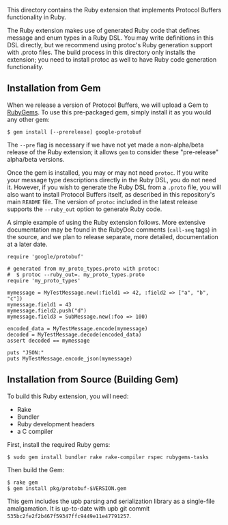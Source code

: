 This directory contains the Ruby extension that implements Protocol Buffers
functionality in Ruby.

The Ruby extension makes use of generated Ruby code that defines message and
enum types in a Ruby DSL. You may write definitions in this DSL directly, but
we recommend using protoc's Ruby generation support with .proto files. The
build process in this directory only installs the extension; you need to
install protoc as well to have Ruby code generation functionality.

Installation from Gem
---------------------

When we release a version of Protocol Buffers, we will upload a Gem to
[RubyGems](https://www.rubygems.org/). To use this pre-packaged gem, simply
install it as you would any other gem:

    $ gem install [--prerelease] google-protobuf

The `--pre` flag is necessary if we have not yet made a non-alpha/beta release
of the Ruby extension; it allows `gem` to consider these "pre-release"
alpha/beta versions.

Once the gem is installed, you may or may not need `protoc`. If you write your
message type descriptions directly in the Ruby DSL, you do not need it.
However, if you wish to generate the Ruby DSL from a `.proto` file, you will
also want to install Protocol Buffers itself, as described in this repository's
main `README` file. The version of `protoc` included in the latest release
supports the `--ruby_out` option to generate Ruby code.

A simple example of using the Ruby extension follows. More extensive
documentation may be found in the RubyDoc comments (`call-seq` tags) in the
source, and we plan to release separate, more detailed, documentation at a
later date.

    require 'google/protobuf'

    # generated from my_proto_types.proto with protoc:
    #  $ protoc --ruby_out=. my_proto_types.proto
    require 'my_proto_types'

    mymessage = MyTestMessage.new(:field1 => 42, :field2 => ["a", "b", "c"])
    mymessage.field1 = 43
    mymessage.field2.push("d")
    mymessage.field3 = SubMessage.new(:foo => 100)

    encoded_data = MyTestMessage.encode(mymessage)
    decoded = MyTestMessage.decode(encoded_data)
    assert decoded == mymessage

    puts "JSON:"
    puts MyTestMessage.encode_json(mymessage)

Installation from Source (Building Gem)
---------------------------------------

To build this Ruby extension, you will need:

* Rake
* Bundler
* Ruby development headers
* a C compiler

First, install the required Ruby gems:

    $ sudo gem install bundler rake rake-compiler rspec rubygems-tasks

Then build the Gem:

    $ rake gem
    $ gem install pkg/protobuf-$VERSION.gem

This gem includes the upb parsing and serialization library as a single-file
amalgamation. It is up-to-date with upb git commit
`535bc2fe2f2b467f59347ffc9449e11e47791257`.
